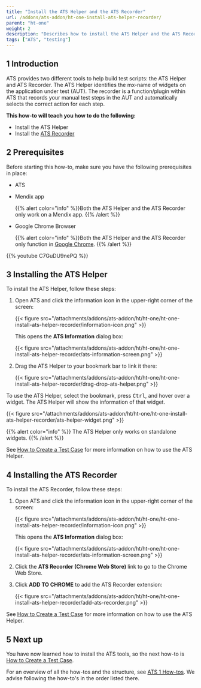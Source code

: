 ```yaml
---
title: "Install the ATS Helper and the ATS Recorder"
url: /addons/ats-addon/ht-one-install-ats-helper-recorder/
parent: "ht-one"
weight: 2
description: "Describes how to install the ATS Helper and the ATS Recorder tool."
tags: ["ATS", "testing"]
---
```


## 1 Introduction

ATS provides two different tools to help build test scripts: the ATS Helper and ATS Recorder. The ATS Helper identifies the mx-name of widgets on the application under test (AUT). The recorder is a function/plugin within ATS that records your manual test steps in the AUT and automatically selects the correct action for each step.

**This how-to will teach you  how to do the following:**

* Install the ATS Helper
* Install the [ATS Recorder](/addons/ats-addon/rg-one-recorder/)

## 2 Prerequisites
Before starting this how-to, make sure you have the following prerequisites in place:

*  ATS
*  Mendix app

	{{% alert color="info" %}}Both the ATS Helper and the ATS Recorder only work on a Mendix app.
	{{% /alert %}}

*  Google Chrome Browser

	{{% alert color="info" %}}Both the ATS Helper and the ATS Recorder only function in [Google Chrome](https://www.google.com/chrome/browser/). 
	{{% /alert %}}

{{% youtube C7GuDU9nePQ %}}

## 3 Installing the ATS Helper

To install the ATS Helper, follow these steps:

1.  Open ATS and click the information icon in the upper-right corner of the screen:

    {{< figure src="/attachments/addons/ats-addon/ht/ht-one/ht-one-install-ats-helper-recorder/information-icon.png" >}}

    This opens the **ATS Information** dialog box:
   
    {{< figure src="/attachments/addons/ats-addon/ht/ht-one/ht-one-install-ats-helper-recorder/ats-information-screen.png" >}}

2.	Drag the ATS Helper to your bookmark bar to link it there:

    {{< figure src="/attachments/addons/ats-addon/ht/ht-one/ht-one-install-ats-helper-recorder/drag-drop-ats-helper.png" >}}

To use the ATS Helper, select the bookmark, press <kbd>Ctrl</kbd>, and hover over a widget. The ATS Helper will show the information of that widget.

{{< figure src="/attachments/addons/ats-addon/ht/ht-one/ht-one-install-ats-helper-recorder/ats-helper-widget.png" >}}

{{% alert color="info" %}}
The ATS Helper only works on standalone widgets.
{{% /alert %}}

See [How to Create a Test Case](/addons/ats-addon/ht-one-create-a-test-case/) for more information on how to use the ATS Helper.

## 4 Installing the ATS Recorder

To install the ATS Recorder, follow these steps:

1.	Open ATS and click the information icon in the upper-right corner of the screen:

    {{< figure src="/attachments/addons/ats-addon/ht/ht-one/ht-one-install-ats-helper-recorder/information-icon.png" >}}
    
    This opens the **ATS Information** dialog box:
    
    {{< figure src="/attachments/addons/ats-addon/ht/ht-one/ht-one-install-ats-helper-recorder/ats-information-screen.png" >}}

2.	Click the **ATS Recorder (Chrome Web Store)** link to go to the Chrome Web Store.
3.  Click **ADD TO CHROME** to add the ATS Recorder extension:

    {{< figure src="/attachments/addons/ats-addon/ht/ht-one/ht-one-install-ats-helper-recorder/add-ats-recorder.png" >}}

See [How to Create a Test Case](/addons/ats-addon/ht-one-create-a-test-case/) for more information on how to use the ATS Helper.

## 5 Next up

You have now learned how to install the ATS tools, so the next how-to is [How to Create a Test Case](/addons/ats-addon/ht-one-create-a-test-case/).

For an overview of all the how-tos and the structure, see [ATS 1 How-tos](/addons/ats-addon/ht-one/). We advise following the how-to's in the order listed there.
